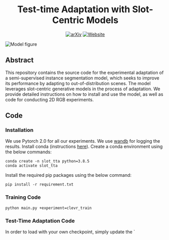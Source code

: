 <div align="center">

<!-- TITLE -->
# **Test-time Adaptation with Slot-Centric Models**

[![arXiv](https://img.shields.io/badge/cs.LG-arXiv:2203.11194-b31b1b.svg)](https://arxiv.org/abs/2203.11194)
[![Website](https://img.shields.io/badge/🌎-Website-blue.svg)](https://slot-tta.github.io/)
</div>

<img src="images/slot-tta_model_fig.png" alt="Model figure"/>


<!-- DESCRIPTION -->
## Abstract
This repository contains the source code for the experimental adaptation of a semi-supervised instance segmentation model, which seeks to improve its performance by adapting to out-of-distribution scenes. The model leverages slot-centric generative models in the process of adaptation. We provide detailed instructions on how to install and use the model, as well as code for conducting 2D RGB experiments.

## Code
### Installation
We use Pytorch 2.0 for all our experiments. We use [wandb](https://wandb.ai/) for logging the results.
Install conda (instructions [here](https://docs.conda.io/en/latest/miniconda.html)).
Create a conda environment using the below commands:
```
conda create -n slot_tta python=3.8.5
conda activate slot_tta
```
Install the required pip packages using the below command:
```
pip install -r requirement.txt
```
### Training Code

```
python main.py +experiment=clevr_train
```


### Test-Time Adaptation Code
In order to load with your own checkpoint, simply update the `